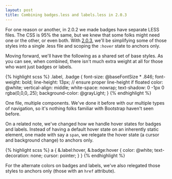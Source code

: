 ```yaml
---
layout: post
title: Combining badges.less and labels.less in 2.0.3
---
```


For one reason or another, in 2.0.2 we made badges have separate LESS files. The CSS is 95% the same, but we knew that some folks might need one or the other, or even both. With [2.0.3](https://github.com/twbs/bootstrap/issues?milestone=10&state=open), we'll be simplifying some of those styles into a single .less file and scoping the `:hover` state to anchors only.

Moving forward, we'll have the following as a shared set of base styles. As you can see, when combined, there isn't much extra weight at all for those who want just badges or labels.

{% highlight scss %}
.label,
.badge {
  font-size: @baseFontSize * .846;
  font-weight: bold;
  line-height: 13px; // ensure proper line-height if floated
  color: @white;
  vertical-align: middle;
  white-space: nowrap;
  text-shadow: 0 -1px 0 rgba(0,0,0,.25);
  background-color: @grayLight;
}
{% endhighlight %}

One file, multiple components. We've done it before with our multiple types of navigation, so it's nothing folks familiar with Bootstrap haven't seen before.

On a related note, we've changed how we handle hover states for badges and labels. Instead of having a default hover state on an inherently static element, one made with say a `span`, we relegate the hover state (a cursor and background change) to anchors only.

{% highlight scss %}
a {
  &.label:hover,
  &.badge:hover {
    color: @white;
    text-decoration: none;
    cursor: pointer;
  }
}
{% endhighlight %}

For the alternate colors on badges and labels, we've also relegated those styles to anchors only (those with an `href` attribute).
